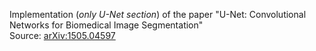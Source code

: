 Implementation (*only U-Net section*) of the paper "U-Net: Convolutional Networks for Biomedical Image Segmentation"  
Source: [arXiv:1505.04597](https://arxiv.org/abs/1505.04597)
